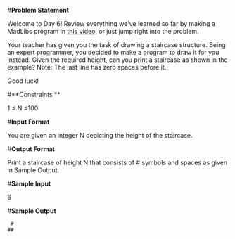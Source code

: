 #**Problem Statement**

Welcome to Day 6! Review everything we've learned so far by making a MadLibs program in [this video](https://www.youtube.com/watch?v=qsMfF0d5L20&feature=youtu.be), or just jump right into the problem.

Your teacher has given you the task of drawing a staircase structure. Being an expert programmer, you decided to make a program to draw it for you instead. Given the required height, can you print a staircase as shown in the example? 
Note: The last line has zero spaces before it.

Good luck!

#**Constraints **

1 ≤ N ≤100

#**Input Format**

You are given an integer N depicting the height of the staircase.

#**Output Format**

Print a staircase of height N that consists of # symbols and spaces as given in Sample Output.

#**Sample Input**

6

#**Sample Output**

     #
    ##
   ###
  ####
 #####
######